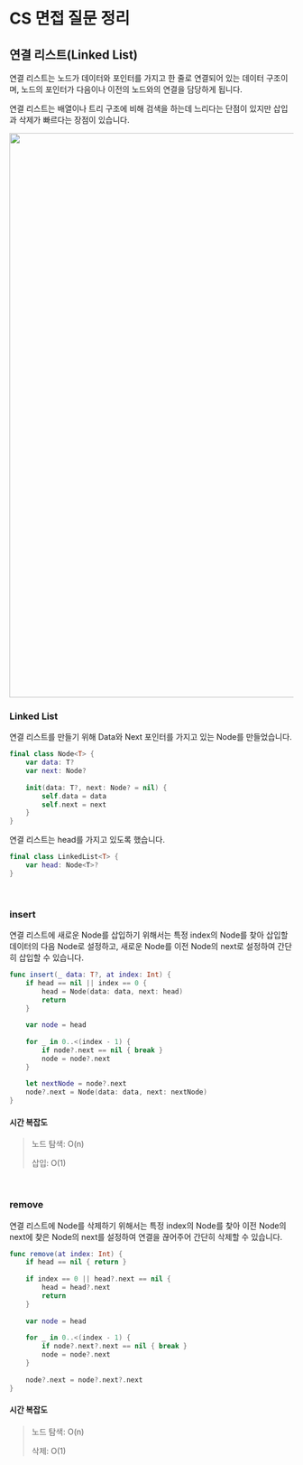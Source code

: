 # CS 면접 질문 정리

## 연결 리스트(Linked List)

연결 리스트는 노드가 데이터와 포인터를 가지고 한 줄로 연결되어 있는 데이터 구조이며, 노드의 포인터가 다음이나 이전의 노드와의 연결을 담당하게 됩니다.

연결 리스트는 배열이나 트리 구조에 비해 검색을 하는데 느리다는 단점이 있지만 삽입과 삭제가 빠르다는 장점이 있습니다.

<img src = "https://github.com/h-suo/CS-Interview/assets/109963294/a09b6af8-e505-477d-8046-55b5a4acdd46" width ="1000">

### Linked List

연결 리스트를 만들기 위해 Data와 Next 포인터를 가지고 있는 Node를 만들었습니다.

```swift
final class Node<T> {
    var data: T?
    var next: Node?
    
    init(data: T?, next: Node? = nil) {
        self.data = data
        self.next = next
    }
}
```

연결 리스트는 head를 가지고 있도록 했습니다.

```swift
final class LinkedList<T> {
    var head: Node<T>?
}
```
<br>

### insert

연결 리스트에 새로운 Node를 삽입하기 위해서는 특정 index의 Node를 찾아 삽입할 데이터의 다음 Node로 설정하고, 새로운 Node를 이전 Node의 next로 설정하여 간단히 삽입할 수 있습니다.

```swift
func insert(_ data: T?, at index: Int) {
    if head == nil || index == 0 {
        head = Node(data: data, next: head)
        return
    }
    
    var node = head
    
    for _ in 0..<(index - 1) {
        if node?.next == nil { break }
        node = node?.next
    }
    
    let nextNode = node?.next
    node?.next = Node(data: data, next: nextNode)
}
```

#### 시간 복잡도

> 노드 탐색: O(n)
> 
> 삽입: O(1)

<br>

### remove

연결 리스트에 Node를 삭제하기 위해서는 특정 index의 Node를 찾아 이전 Node의 next에 찾은 Node의 next를 설정하여 연결을 끊어주어 간단히 삭제할 수 있습니다.

```swift
func remove(at index: Int) {
    if head == nil { return }
    
    if index == 0 || head?.next == nil {
        head = head?.next
        return
    }
    
    var node = head
    
    for _ in 0..<(index - 1) {
        if node?.next?.next == nil { break }
        node = node?.next
    }
    
    node?.next = node?.next?.next
}
```

#### 시간 복잡도

> 노드 탐색: O(n)
> 
> 삭제: O(1)
